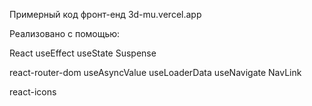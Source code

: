 Примерный код фронт-енд 3d-mu.vercel.app

Реализовано с помощью:

React
useEffect
useState
Suspense

react-router-dom
useAsyncValue
useLoaderData
useNavigate
NavLink

react-icons

